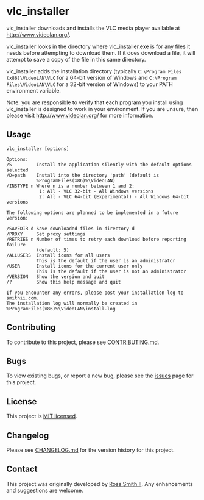 # vlc_installer

vlc_installer downloads and installs the VLC media player available 
at http://www.videolan.org/.

vlc_installer looks in the directory where vlc_installer.exe is for
any files it needs before attempting to download them. If it does download a
file, it will attempt to save a copy of the file in this same directory.

vlc_installer adds the installation directory (typically
`C:\Program Files (x86)\VideoLAN\VLC` for a 64-bit version of Windows and
`C:\Program Files\VideoLAN\VLC` for a 32-bit version of Windows)
to your PATH environment variable.

Note: you are responsible to verify that each program you install using
vlc_installer is designed to work in your environment.
If you are unsure, then please visit http://www.videolan.org/ for more information.

## Usage

````
vlc_installer [options]

Options:
/S         Install the application silently with the default options selected
/D=path    Install into the directory 'path' (default is
           %ProgramFiles(x86)%\VideoLAN)
/INSTYPE n Where n is a number between 1 and 2:
            1: All - VLC 32-bit - All Windows versions
            2: All - VLC 64-bit (Experimental) - All Windows 64-bit versions

The following options are planned to be implemented in a future version:

/SAVEDIR d Save downloaded files in directory d
/PROXY     Set proxy settings
/RETRIES n Number of times to retry each download before reporting failure
           (default: 5)
/ALLUSERS  Install icons for all users
           This is the default if the user is an administrator
/USER      Install icons for the current user only
           This is the default if the user is not an administrator
/VERSION   Show the version and quit
/?         Show this help message and quit

If you encounter any errors, please post your installation log to smithii.com.
The installation log will normally be created in
%ProgramFiles(x86)%\VideoLAN\install.log
````

## Contributing

To contribute to this project, please see [CONTRIBUTING.md](CONTRIBUTING.md).

## Bugs

To view existing bugs, or report a new bug, please see the [issues](/issues) page for this project.

## License

This project is [MIT licensed](LICENSE).

## Changelog

Please see [CHANGELOG.md](CHANGELOG.md) for the version history for this project.

## Contact

This project was originally developed by [Ross Smith II](mailto:ross@smithii.com).
Any enhancements and suggestions are welcome.
